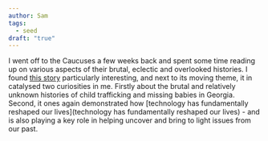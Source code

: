 ```yaml
---
author: Sam
tags:
  - seed
draft: "true"
---
```

I went off to the Caucuses a few weeks back and spent some time reading up on various aspects of their brutal, eclectic and overlooked histories. I found [this story]([https://www.bbc.com/news/world-europe-68055420](https://www.bbc.com/news/world-europe-68055420)) particularly interesting, and next to its moving theme, it in catalysed two curiosities in me. Firstly about the brutal and relatively unknown histories of child trafficking and missing babies in Georgia. Second, it ones again demonstrated how [technology has fundamentally reshaped our lives](technology has fundamentally reshaped our lives) - and is also playing a key role in helping uncover and bring to light issues from our past.


